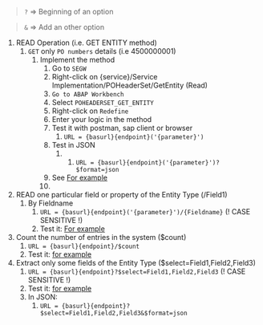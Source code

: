 > `?` => Beginning of an option

> `&` => Add an other option

1. READ Operation (i.e. GET ENTITY method)
   1. `GET` only `PO numbers` details (i.e 4500000001)
      1. Implement the method
         1. Go to `SEGW`
         2. Right-click on {service}/Service Implementation/POHeaderSet/GetEntity (Read)
         3. `Go to ABAP Workbench`
         4. Select `POHEADERSET_GET_ENTITY`
         5. Right-click on `Redefine`
         6. Enter your logic in the method 
         7. Test it with postman, sap client or browser
            1. `URL = {basurl}{endpoint}('{parameter}')`
         8. Test in JSON
            1. 1. `URL = {basurl}{endpoint}('{parameter}')?$format=json`
         9.  See [For example](./ABAP_POHEADERSET_GET_ENTITY.md)
         10. 
2. READ one particular field or property of the Entity Type (/Field1)
   1. By Fieldname
      1. `URL = {basurl}{endpoint}('{parameter}')/{Fieldname}` (! CASE SENSITIVE !)
      2. Test it: [For example](./ABAP_POHEADERSET_GET_ENTITY_BY_FIELDNAME.md)
3. Count the number of entries in the system ($count)
   1. `URL = {basurl}{endpoint}/$count`
   2. Test it: [for example](./ABAP_POHEADERSET_COUNT.md)
4. Extract only some fields of the Entity Type ($select=Field1,Field2,Field3)
   1. `URL = {basurl}{endpoint}?$select=Field1,Field2,Field3` (! CASE SENSITIVE !)
   2. Test it: [for example](./ABAP_POHEADERSET_GET_ENTITY_SOME_FIELDS.md)
   3. In JSON:
      1. `URL = {basurl}{endpoint}?$select=Field1,Field2,Field3&$format=json`